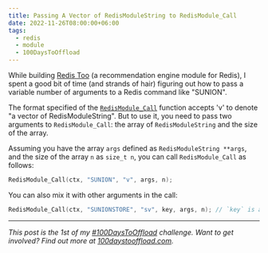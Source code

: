 ```yaml
---
title: Passing A Vector of RedisModuleString to RedisModule_Call
date: 2022-11-26T08:00:00+06:00
tags:
  - redis
  - module
  - 100DaysToOffload
---
```


While building [Redis Too](https://github.com/hjr265/redis-too) (a recommendation engine module for Redis), I spent a good bit of time (and strands of hair) figuring out how to pass a variable number of arguments to a Redis command like "SUNION".

The format specified of the [`RedisModule_Call`](https://redis.io/docs/reference/modules/modules-api-ref/#RedisModule_Call) function accepts 'v' to denote "a vector of RedisModuleString". But to use it, you need to pass two arguments to `RedisModule_Call`: the array of `RedisModuleString` and the size of the array.

Assuming you have the array `args` defined as `RedisModuleString **args`, and the size of the array `n` as `size_t n`, you can call `RedisModule_Call` as follows:

``` c
RedisModule_Call(ctx, "SUNION", "v", args, n);
```

You can also mix it with other arguments in the call:

``` c
RedisModule_Call(ctx, "SUNIONSTORE", "sv", key, args, n); // `key` is a RedisModuleString.
```

---

_This post is the 1st of my [#100DaysToOffload](/tags/100DaysToOffload/) challenge. Want to get involved? Find out more at [100daystooffload.com](https://100daystooffload.com/)._
